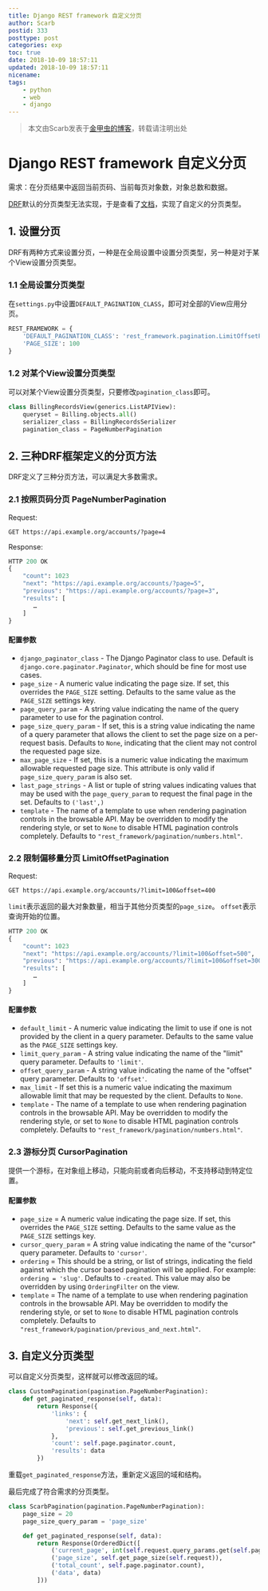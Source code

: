 ```yaml
---
title: Django REST framework 自定义分页
author: Scarb
postid: 333
posttype: post
categories: exp
toc: true
date: 2018-10-09 18:57:11
updated: 2018-10-09 18:57:11
nicename:
tags:
    - python
    - web
    - django
---
```


>本文由Scarb发表于[金甲虫的博客](http://47.106.131.90/blog)，转载请注明出处

# Django REST framework 自定义分页

需求：在分页结果中返回当前页码、当前每页对象数，对象总数和数据。

[DRF](https://www.django-rest-framework.org/)默认的分页类型无法实现，于是查看了[文档](https://www.django-rest-framework.org/api-guide/pagination/)，实现了自定义的分页类型。

## 1. 设置分页

DRF有两种方式来设置分页，一种是在全局设置中设置分页类型，另一种是对于某个View设置分页类型。

### 1.1 全局设置分页类型

在`settings.py`中设置`DEFAULT_PAGINATION_CLASS`，即可对全部的View应用分页。

```python
REST_FRAMEWORK = {
    'DEFAULT_PAGINATION_CLASS': 'rest_framework.pagination.LimitOffsetPagination',
    'PAGE_SIZE': 100
}
```

### 1.2 对某个View设置分页类型

可以对某个View设置分页类型，只要修改`pagination_class`即可。

```python
class BillingRecordsView(generics.ListAPIView):
    queryset = Billing.objects.all()
    serializer_class = BillingRecordsSerializer
    pagination_class = PageNumberPagination
```

<!-- more -->

## 2. 三种DRF框架定义的分页方法

DRF定义了三种分页方法，可以满足大多数需求。

### 2.1 按照页码分页 PageNumberPagination

Request:

```http
GET https://api.example.org/accounts/?page=4
```

Response:

```python
HTTP 200 OK
{
    "count": 1023
    "next": "https://api.example.org/accounts/?page=5",
    "previous": "https://api.example.org/accounts/?page=3",
    "results": [
       …
    ]
}
```

#### 配置参数

* `django_paginator_class` - The Django Paginator class to use. Default is `django.core.paginator.Paginator`, which should be fine for most use cases.
* `page_size` - A numeric value indicating the page size. If set, this overrides the `PAGE_SIZE` setting. Defaults to the same value as the `PAGE_SIZE` settings key.
* `page_query_param` - A string value indicating the name of the query parameter to use for the pagination control.
* `page_size_query_param` - If set, this is a string value indicating the name of a query parameter that allows the client to set the page size on a per-request basis. Defaults to `None`, indicating that the client may not control the requested page size.
* `max_page_size` - If set, this is a numeric value indicating the maximum allowable requested page size. This attribute is only valid if `page_size_query_param` is also set.
* `last_page_strings` - A list or tuple of string values indicating values that may be used with the `page_query_param` to request the final page in the set. Defaults to `('last',)`
* `template` - The name of a template to use when rendering pagination controls in the browsable API. May be overridden to modify the rendering style, or set to `None` to disable HTML pagination controls completely. Defaults to `"rest_framework/pagination/numbers.html"`.

### 2.2 限制偏移量分页 LimitOffsetPagination

Request:

```http
GET https://api.example.org/accounts/?limit=100&offset=400
```

`limit`表示返回的最大对象数量，相当于其他分页类型的`page_size`。
`offset`表示查询开始的位置。

```python
HTTP 200 OK
{
    "count": 1023
    "next": "https://api.example.org/accounts/?limit=100&offset=500",
    "previous": "https://api.example.org/accounts/?limit=100&offset=300",
    "results": [
       …
    ]
}
```

#### 配置参数

* `default_limit` - A numeric value indicating the limit to use if one is not provided by the client in a query parameter. Defaults to the same value as the `PAGE_SIZE` settings key.
* `limit_query_param` - A string value indicating the name of the "limit" query parameter. Defaults to `'limit'`.
* `offset_query_param` - A string value indicating the name of the "offset" query parameter. Defaults to `'offset'`.
* `max_limit` - If set this is a numeric value indicating the maximum allowable limit that may be requested by the client. Defaults to `None`.
* `template` - The name of a template to use when rendering pagination controls in the browsable API. May be overridden to modify the rendering style, or set to `None` to disable HTML pagination controls completely. Defaults to `"rest_framework/pagination/numbers.html"`.

### 2.3 游标分页 CursorPagination

提供一个游标，在对象组上移动，只能向前或者向后移动，不支持移动到特定位置。

#### 配置参数

* `page_size` = A numeric value indicating the page size. If set, this overrides the `PAGE_SIZE` setting. Defaults to the same value as the `PAGE_SIZE` settings key.
* `cursor_query_param` = A string value indicating the name of the "cursor" query parameter. Defaults to `'cursor'`.
* `ordering` = This should be a string, or list of strings, indicating the field against which the cursor based pagination will be applied. For example: `ordering = 'slug'`. Defaults to `-created`. This value may also be overridden by using `OrderingFilter` on the view.
* `template` = The name of a template to use when rendering pagination controls in the browsable API. May be overridden to modify the rendering style, or set to `None` to disable HTML pagination controls completely. Defaults to `"rest_framework/pagination/previous_and_next.html"`.

## 3. 自定义分页类型

可以自定义分页类型，这样就可以修改返回的域。

```python
class CustomPagination(pagination.PageNumberPagination):
    def get_paginated_response(self, data):
        return Response({
            'links': {
                'next': self.get_next_link(),
                'previous': self.get_previous_link()
            },
            'count': self.page.paginator.count,
            'results': data
        })
```

重载`get_paginated_response`方法，重新定义返回的域和结构。

最后完成了符合需求的分页类型。

```python
class ScarbPagination(pagination.PageNumberPagination):
    page_size = 20
    page_size_query_param = 'page_size'

    def get_paginated_response(self, data):
        return Response(OrderedDict([
            ('current_page', int(self.request.query_params.get(self.page_query_param, 1))),
            ('page_size', self.get_page_size(self.request)),
            ('total_count', self.page.paginator.count),
            ('data', data)
        ]))
```